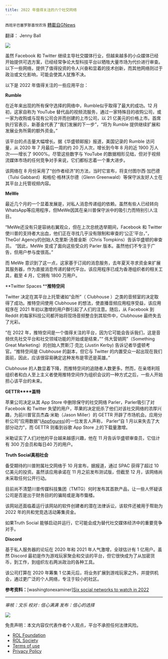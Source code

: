 ```yaml
---
title: 2022 年值得关注的六个社交网络
---
```

`西班牙巴塞罗那喜悦农场` [轉載自GNews](https://gnews.org/zh-hans/1792459/)

翻译： Jenny Ball

![](https://assets.gnews.org/wp-content/uploads/2021/07/Artboard_52x.png)

虽然 Facebook 和 Twitter 继续主导社交媒体行业，但越来越多的小众媒体已经开始提供可选方案，已经经常争论大型科技平台以牺牲大量市场为代价进行审查。以下一些网络，提供了值得投资的令人兴奋和显着的技术创新，而其他网络则过于政治或文化影响，可能会使其人犹豫不决。

以下是 2022 年值得关注的一些应用平台：

**Rumble**

在近年来出现的所有保守选择的网络中，Rumble似乎取得了最大的成功。12 月初，这家自称为 YouTube 替代品的视频流服务，通过一家特殊目的收购公司，或一家为收购或与现有公司合并而创建的上市公司，以 21 亿美元的价格上市。首席执行官表示，新基金代表了“我们发展的下一步”，“将为 Rumble 提供继续扩展和发展业务所需的额外资金。”

该平台的点击量大幅增长。据《华盛顿邮报》报道，美国记录的 Rumble 访问量，从 2020 年 7 月最后一周的约 20 万人次，增长到今年 8 月的近 1900 万人次——增长了 9000%。尽管这些数字与 YouTube 的数据相形见绌，但对于视频流媒体市场的任何竞争对手来说，它们都标志着一个重大进步。

该网络在 8 月份采用了“创作者经济”的方法，当时它宣布，将支付图尔西·加巴德（Tulsi Gabbard）和格伦·格林沃尔德（Glenn Greenwald）等保守派友好人士在其平台上托管视频内容。

**MeWe**

最近几个月的一个显着发展是，对私人消息传递组的依赖。虽然有些人已经转向 WhatsApp等应用程序，但MeWe因其在亲川普保守派中的吸引力而特别引人注目。

“MeWe还没有只是容纳右翼观众，但在上次总统选举期间，Facebook 和 Twitter 使川普的支持者大出血，他们正在寻找几乎没有限制和审查的‘公正’平台，”，TheGo! Agency的创始人克里斯·汤普金斯（Chris Tompkins）告诉华盛顿的审查员。 “因此，MeWe 变成了面向这些受众的 Parler 版本。虽然他们不专注于广告，但用户参与度很高。”

而 MeWe 意识到了这一点，这家基于订阅的消息服务，去年夏天寻求资金来扩展其服务器，作为直接消息传递的替代平台。该应用程序已成为香港组织者的相关工具，截至 4 月，它拥有 1800 万用户。

**Twitter Spaces ****推特空间**

Twitter 决定在其平台上托管诸如“会所”（ Clubhouse ）之类的音频室的决定取得了成功。推特空间使用 Clubhouse 的想法，使直播音频应用程序受益，该应用程序在 2021 年初以激增的用户群引起了人们的注意。随后，从 Facebook 到 Reddit 的每家科技公司都开始将现场音频整合到其软件中，Clubhouse 最终失去了光彩。

“在 2022 年，推特空间是一个值得关注的平台，因为它可能会告诉我们，这是音频优先社交平台和社交领域功能的开始或是结束，”“ 伟大营销网”（Something Great Marketing）的创始人贾斯汀·克比 (Justin Kerby) 告诉记者华盛顿考官。“推特空间是 Clubhouse 的副本，但它与 Twitter 的内置受众一起出现在我们面前，因此，应该很容易确定这种发布是零还是英雄。”

Clubhouse 的人数显着下降，而推特空间的追随者人数更多。然而，在亲塔利班组织者和白人至上主义者使用推特空间作为组织会议的一种方式之后，一些人开始担心该平台的未来。

**GETTR****盖特**

苹果公司决定从其 App Store 中删除保守的社交网络 Parler，Parler吸引了对 Facebook 和 Twitter 失望的用户，苹果的决定扼杀了他们对该社交网络的浓厚兴趣，为前川普官员杰森·米勒（Jason Miller）的 GETTR 开辟了市场机会。应用分析公司“应用数据”([Appfigures](https://appfigures.com/))的一位发言人声称， Parler“自 1 月以来失去了大部分动力”，而 GETTR 则看到谷歌 App Store 上的下载量激增。

米勒证实了人们对他的平台越来越感兴趣，他在 11 月告诉华盛顿审查员，它估计有 300 万会员和每日40 万的用户。

**Truth Social真相社会**

备受期待的川普附属社交网络于 10 月宣布，据报道，通过 SPAC 获得了超过 10 亿美元的投资。虽然该应用承诺在 11 月之前发布测试版，但截至 12 月，该网络尚未采取任何公开行动。

目前尚不清楚川普传媒科技集团（TMTG）何时发布其首款产品，让一些人怀疑该公司是否是出于财务目的的骗局或是海市蜃楼。

该网站还面临着运行该网站的软件创建者的潜在法律诉讼，该软件还被用于帮助为 2022 年的共和党竞选活动筹集资金。

如果Truth Social 能够启动并运行，它可能会成为替代社交媒体经济中的重要竞争对手。

**Discord**

基于私人服务器的论坛在 2020 年和 2021 年人气激增，全球估计有 1 亿用户。虽然 Discord 最初是作为游戏玩家聚会和交谈的平台，但它很快成为了从加密货币，到工作，到组织左右两派政治的各种工具。

该公司打算在 2020 年筹集 1 亿美元后，将业务扩展到游戏玩家之外，并提供机会，通过更广泛的个人网络，专注于较小的社区。

**参考资料：**[washingtonexaminer][Six social networks to watch in 2022](https://www.washingtonexaminer.com/policy/six-social-networks-2022)

* * *

*审核：文乐*
*校对 : 信心满满*
*发布：信心的选择*

![](https://assets.gnews.org/wp-content/uploads/2021/12/GNEWS_CH.-1.jpeg)

 

免责声明：本文内容仅代表作者个人观点，平台不承担任何法律风险。

- [ROL Foundation](https://rolfoundation.org/)
- [ROL Society](https://rolsociety.org/)
- [Terms of use](https://gnews.org/terms-of-use-3/)
- [Privacy Policy](https://gnews.org/privacy-policy/)

